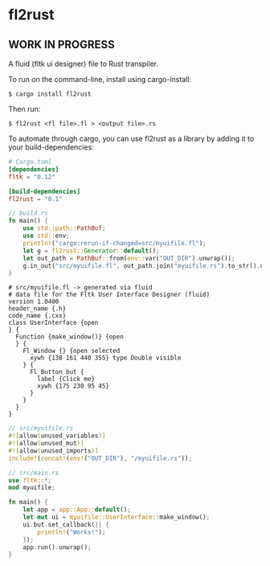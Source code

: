 # fl2rust

## WORK IN PROGRESS

A fluid (fltk ui designer) file to Rust transpiler.

To run on the command-line, install using cargo-install:
```
$ cargo install fl2rust
``` 
Then run:
```
$ fl2rust <fl file>.fl > <output file>.rs
```

To automate through cargo, you can use fl2rust as a library by adding it to your build-dependencies:
```toml
# Cargo.toml
[dependencies]
fltk = "0.12"

[build-dependencies]
fl2rust = "0.1"
```

```rust
// build.rs
fn main() {
    use std::path::PathBuf;
    use std::env;
    println!("cargo:rerun-if-changed=src/myuifile.fl");
    let g = fl2rust::Generator::default();
    let out_path = PathBuf::from(env::var("OUT_DIR").unwrap());
    g.in_out("src/myuifile.fl", out_path.join("myuifile.rs").to_str().unwrap()).expect("Failed to generate rust from fl file!");
}
```

```
# src/myuifile.fl -> generated via fluid
# data file for the Fltk User Interface Designer (fluid)
version 1.0400
header_name {.h}
code_name {.cxx}
class UserInterface {open
} {
  Function {make_window()} {open
  } {
    Fl_Window {} {open selected
      xywh {138 161 440 355} type Double visible
    } {
      Fl_Button but {
        label {Click me}
        xywh {175 230 95 45}
      }
    }
  }
}
```

```rust
// src/myuifile.rs
#![allow(unused_variables)]
#![allow(unused_mut)]
#![allow(unused_imports)]
include!(concat!(env!("OUT_DIR"), "/myuifile.rs"));
```

```rust
// src/main.rs
use fltk::*;
mod myuifile;

fn main() {
    let app = app::App::default();
    let mut ui = myuifile::UserInterface::make_window();
    ui.but.set_callback(|| {
        println!("Works!");
    });
    app.run().unwrap();
}
```
